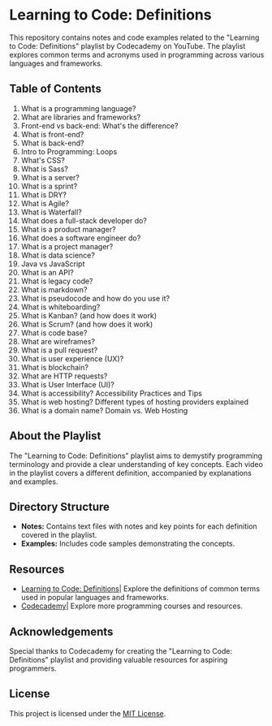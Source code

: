 # Learning to Code: Definitions

This repository contains notes and code examples related to the "Learning to Code: Definitions" playlist by Codecademy on YouTube. The playlist explores common terms and acronyms used in programming across various languages and frameworks.

## Table of Contents
1. What is a programming language?
2. What are libraries and frameworks?
3. Front-end vs back-end: What's the difference?
4. What is front-end?
5. What is back-end?
6. Intro to Programming: Loops
7. What's CSS?
8. What is Sass?
9. What is a server?
10. What is a sprint?
11. What is DRY?
12. What is Agile?
13. What is Waterfall?
14. What does a full-stack developer do?
15. What is a product manager?
16. What does a software engineer do?
17. What is a project manager?
18. What is data science?
19. Java vs JavaScript
20. What is an API?
21. What is legacy code?
22. What is markdown?
23. What is pseudocode and how do you use it?
24. What is whiteboarding?
25. What is Kanban? (and how does it work)
26. What is Scrum? (and how does it work)
27. What is code base?
28. What are wireframes?
29. What is a pull request?
30. What is user experience (UX)?
31. What is blockchain?
32. What are HTTP requests?
33. What is User Interface (UI)?
34. What is accessibility? Accessibility Practices and Tips
35. What is web hosting? Different types of hosting providers explained
36. What is a domain name? Domain vs. Web Hosting

## About the Playlist

The "Learning to Code: Definitions" playlist aims to demystify programming terminology and provide a clear understanding of key concepts. Each video in the playlist covers a different definition, accompanied by explanations and examples.

## Directory Structure

- **Notes:** Contains text files with notes and key points for each definition covered in the playlist.
- **Examples:** Includes code samples demonstrating the concepts.

## Resources

- [Learning to Code: Definitions](https://www.youtube.com/playlist?list=PLFzsFUO-y0HB1bMOpWwaLE6-1KD9lvINB)| Explore the definitions of common terms used in popular languages and frameworks.
- [Codecademy](https://www.codecademy.com/)| Explore more programming courses and resources.

## Acknowledgements

Special thanks to Codecademy for creating the "Learning to Code: Definitions" playlist and providing valuable resources for aspiring programmers.

## License

This project is licensed under the [MIT License](LICENSE).
